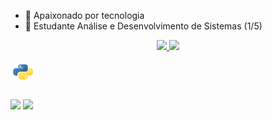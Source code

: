 
- 🔭 Apaixonado por tecnologia
- 🌱 Estudante Análise e Desenvolvimento de Sistemas (1/5) 
<div align="center">
  <a href="https://github.com/tdogk"> 
  <img height="180em" src="https://github-readme-stats.vercel.app/api?username=tdogk&show_icons=true&theme=cobalt&include_all_commits=true&count_private=true"/>
  <img height="180em" src="https://github-readme-stats.vercel.app/api/top-langs/?username=tdogk&layout=compact&langs_count=7&theme=cobalt"/>
</div>
 
<div style="display: inline_block"><br>
   <img align="center" alt="Tdog-Python" height="30" width="40" src="https://raw.githubusercontent.com/devicons/devicon/master/icons/python/python-original.svg">
  </div>

##
<div>
<a href = "mailto:kayoreges13@gmail.com"><img src="https://img.shields.io/badge/-Gmail-%23333?style=for-the-badge&logo=gmail&logoColor=white" target="_blank"></a>
<a href="www.linkedin.com/in/kayo-reges-31ba29252" target="_blank"><img src="https://img.shields.io/badge/-LinkedIn-%230077B5?style=for-the-badge&logo=linkedin&logoColor=white" target="_blank"></a> 
</div>

